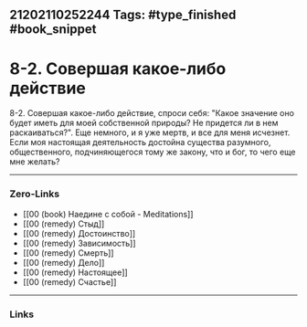 21202110252244
Tags: #type_finished #book_snippet 
---
# 8-2. Совершая какое-либо действие

 8-2. Совершая какое-либо действие, спроси себя: "Какое значение оно будет иметь для моей собственной природы? Не придется ли в нем раскаиваться?". Еще немного, и я уже мертв, и все для меня исчезнет. Если моя настоящая деятельность достойна существа разумного, общественного, подчиняющегося тому же закону, что и бог, то чего еще мне желать? 

---
### Zero-Links
 - [[00 (book) Наедине с собой - Meditations]]
 - [[00 (remedy) Стыд]]
 - [[00 (remedy) Достоинство]]
 - [[00 (remedy) Зависимость]]
 - [[00 (remedy) Смерть]]
 - [[00 (remedy) Дело]]
 - [[00 (remedy) Настоящее]]
 - [[00 (remedy) Счастье]]
---
### Links
